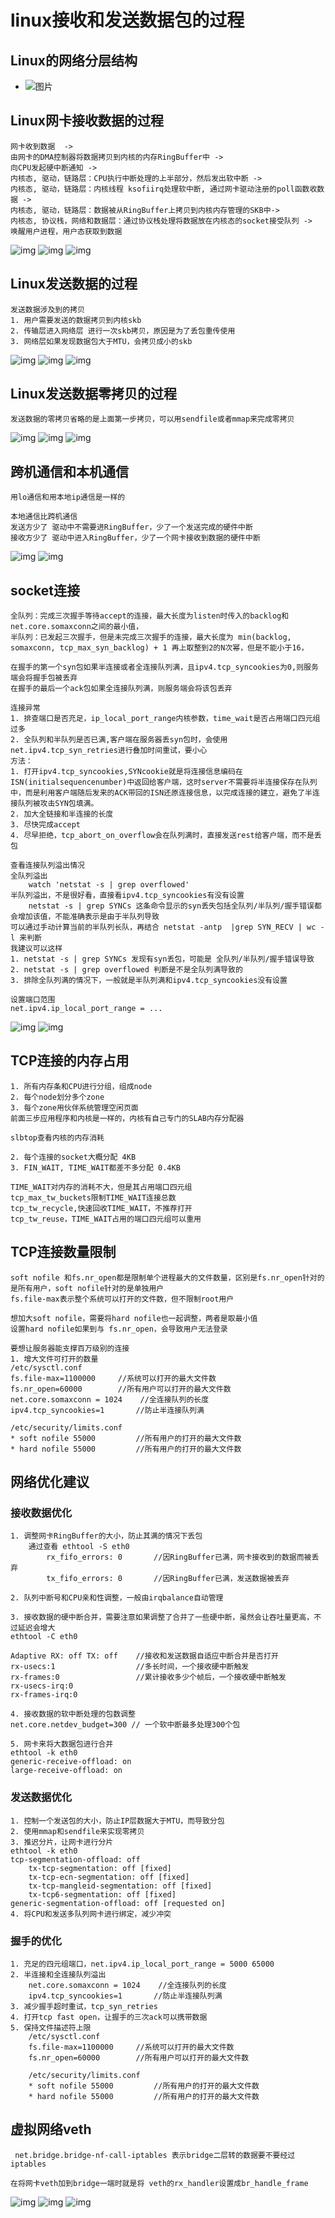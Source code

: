 # linux接收和发送数据包的过程

## Linux的网络分层结构
* ![图片](./assests/network_osi_with_kernel.png)

## Linux网卡接收数据的过程
```
网卡收到数据  ->
由网卡的DMA控制器将数据拷贝到内核的内存RingBuffer中 ->
向CPU发起硬中断通知 ->
内核态, 驱动，链路层：CPU执行中断处理的上半部分，然后发出软中断 ->
内核态, 驱动，链路层：内核线程 ksofiirq处理软中断, 通过网卡驱动注册的poll函数收数据 ->
内核态, 驱动，链路层：数据被从RingBuffer上拷贝到内核内存管理的SKB中->
内核态, 协议栈，网络和数据层：通过协议栈处理将数据放在内核态的socket接受队列 ->
唤醒用户进程，用户态获取到数据
```
![img](./assests/network_recv_pkg_with_tcpdump_iptables.jpg)
![img](./assests/network_recv_flow.jpg)
![img](./assests/network_recv_with_sourcecode.jpg)

## Linux发送数据的过程
```
发送数据涉及到的拷贝
1. 用户需要发送的数据拷贝到内核skb
2. 传输层进入网络层 进行一次skb拷贝，原因是为了丢包重传使用
3. 网络层如果发现数据包大于MTU，会拷贝成小的skb
```
![img](./assests/network_send_pkg_with_tcpdump_iptables.jpg)
![img](./assests/network_send_flow.jpg)
![img](./assests/network_send_with_sourcecode.jpg)

## Linux发送数据零拷贝的过程
```
发送数据的零拷贝省略的是上面第一步拷贝，可以用sendfile或者mmap来完成零拷贝
```
![img](./assests/network_send_file_with_zero_copy_1.jpg)
![img](./assests/network_send_file_with_zero_copy_2.jpg)
![img](./assests/network_send_file_with_zero_copy_3.jpg)

## 跨机通信和本机通信
```
用lo通信和用本地ip通信是一样的

本地通信比跨机通信
发送方少了 驱动中不需要进RingBuffer，少了一个发送完成的硬件中断
接收方少了 驱动中进入RingBuffer，少了一个网卡接收到数据的硬件中断
```
![img](./assests/network_over_local.jpg)
![img](./assests/network_over_multiphy.jpg)

## socket连接
```
全队列：完成三次握手等待accept的连接，最大长度为listen时传入的backlog和net.core.somaxconn之间的最小值，
半队列：已发起三次握手，但是未完成三次握手的连接，最大长度为 min(backlog, somaxconn, tcp_max_syn_backlog) + 1 再上取整到2的N次幂，但是不能小于16，

在握手的第一个syn包如果半连接或者全连接队列满，且ipv4.tcp_syncookies为0,则服务端会将握手包被丢弃
在握手的最后一个ack包如果全连接队列满，则服务端会将该包丢弃

连接异常
1. 排查端口是否充足，ip_local_port_range内核参数，time_wait是否占用端口四元组过多
2. 全队列和半队列是否已满,客户端在服务器丢syn包时，会使用net.ipv4.tcp_syn_retries进行叠加时间重试，要小心
方法：
1. 打开ipv4.tcp_syncookies,SYNcookie就是将连接信息编码在ISN(initialsequencenumber)中返回给客户端，这时server不需要将半连接保存在队列中，而是利用客户端随后发来的ACK带回的ISN还原连接信息，以完成连接的建立，避免了半连接队列被攻击SYN包填满。
2. 加大全链接和半连接的长度
3. 尽快完成accept
4. 尽早拒绝，tcp_abort_on_overflow会在队列满时，直接发送rest给客户端，而不是丢包

查看连接队列溢出情况
全队列溢出
    watch 'netstat -s | grep overflowed'
半队列溢出，不是很好看，直接看ipv4.tcp_syncookies有没有设置
    netstat -s | grep SYNCs 这条命令显示的syn丢失包括全队列/半队列/握手错误都会增加该值，不能准确表示是由于半队列导致
可以通过手动计算当前的半队列长队，再结合 netstat -antp  |grep SYN_RECV | wc -l 来判断
我建议可以这样
1. netstat -s | grep SYNCs 发现有syn丢包，可能是 全队列/半队列/握手错误导致
2. netstat -s | grep overflowed 判断是不是全队列满导致的
3. 排除全队列满的情况下，一般就是半队列满和ipv4.tcp_syncookies没有设置

设置端口范围
net.ipv4.ip_local_port_range = ...

```
![img](./assests/network_connect_flow.jpg)
![img](./assests/network_connect_ack_queue_full.jpg)

## TCP连接的内存占用
```
1. 所有内存条和CPU进行分组，组成node
2. 每个node划分多个zone
3. 每个zone用伙伴系统管理空闲页面
前面三步应用程序和内核是一样的，内核有自己专门的SLAB内存分配器

slbtop查看内核的内存消耗

2. 每个连接的socket大概分配 4KB
3. FIN_WAIT, TIME_WAIT都差不多分配 0.4KB

TIME_WAIT对内存的消耗不大，但是其占用端口四元组
tcp_max_tw_buckets限制TIME_WAIT连接总数
tcp_tw_recycle,快速回收TIME_WAIT，不推荐打开
tcp_tw_reuse，TIME_WAIT占用的端口四元组可以重用
```

## TCP连接数量限制
```
soft nofile 和fs.nr_open都是限制单个进程最大的文件数量，区别是fs.nr_open针对的是所有用户，soft nofile针对的是单独用户
fs.file-max表示整个系统可以打开的文件数，但不限制root用户

想加大soft nofile，需要将hard nofile也一起调整，两者是取最小值
设置hard nofile如果到与 fs.nr_open，会导致用户无法登录

要想让服务器能支撑百万级别的连接
1. 增大文件可打开的数量
/etc/sysctl.conf
fs.file-max=1100000     //系统可以打开的最大文件数
fs.nr_open=60000        //所有用户可以打开的最大文件数
net.core.somaxconn = 1024    //全连接队列的长度
ipv4.tcp_syncookies=1       //防止半连接队列满

/etc/security/limits.conf
* soft nofile 55000         //所有用户的打开的最大文件数
* hard nofile 55000         //所有用户的打开的最大文件数
```

## 网络优化建议
### 接收数据优化
```
1. 调整网卡RingBuffer的大小，防止其满的情况下丢包
    通过查看 ethtool -S eth0
        rx_fifo_errors: 0       //因RingBuffer已满，网卡接收到的数据而被丢弃
        tx_fifo_errors: 0       //因RingBuffer已满，发送数据被丢弃

2. 队列中断号和CPU亲和性调整，一般由irqbalance自动管理

3. 接收数据的硬中断合并，需要注意如果调整了合并了一些硬中断，虽然会让吞吐量更高，不过延迟会增大
ethtool -C eth0

Adaptive RX: off TX: off    //接收和发送数据自适应中断合并是否打开
rx-usecs:1                  //多长时间，一个接收硬中断触发
rx-frames:0                 //累计接收多少个帧后，一个接收硬中断触发
rx-usecs-irq:0
rx-frames-irq:0

4. 接收数据的软中断处理的包数调整
net.core.netdev_budget=300 // 一个软中断最多处理300个包

5. 网卡来将大数据包进行合并
ethtool -k eth0
generic-receive-offload: on
large-receive-offload: on
```

### 发送数据优化
```
1. 控制一个发送包的大小，防止IP层数据大于MTU，而导致分包
2. 使用mmap和sendfile来实现零拷贝
3. 推迟分片，让网卡进行分片
ethtool -k eth0
tcp-segmentation-offload: off
	tx-tcp-segmentation: off [fixed]
	tx-tcp-ecn-segmentation: off [fixed]
	tx-tcp-mangleid-segmentation: off [fixed]
	tx-tcp6-segmentation: off [fixed]
generic-segmentation-offload: off [requested on]
4. 将CPU和发送多队列网卡进行绑定，减少冲突
```

### 握手的优化
```
1. 充足的四元组端口，net.ipv4.ip_local_port_range = 5000 65000
2. 半连接和全连接队列溢出
    net.core.somaxconn = 1024    //全连接队列的长度
    ipv4.tcp_syncookies=1       //防止半连接队列满
3. 减少握手超时重试，tcp_syn_retries
4. 打开tcp fast open，让握手的三次ack可以携带数据
5. 保持文件描述符上限
    /etc/sysctl.conf
    fs.file-max=1100000     //系统可以打开的最大文件数
    fs.nr_open=60000        //所有用户可以打开的最大文件数

    /etc/security/limits.conf
    * soft nofile 55000         //所有用户的打开的最大文件数
    * hard nofile 55000         //所有用户的打开的最大文件数
```

## 虚拟网络veth
```
 net.bridge.bridge-nf-call-iptables 表示bridge二层转的数据要不要经过iptables

在将网卡veth加到bridge一端时就是将 veth的rx_handler设置成br_handle_frame 
```
![img](./assests/network_veth_1.jpg)
![img](./assests/network_veth_2.jpg)
![img](./assests/network_veth_3.jpg)
